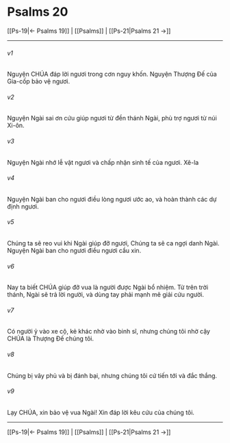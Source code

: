 # Psalms 20

[[Ps-19|← Psalms 19]] | [[Psalms]] | [[Ps-21|Psalms 21 →]]
***



###### v1 
Nguyện CHÚA đáp lời ngươi trong cơn nguy khốn. Nguyện Thượng Đế của Gia-cốp bảo vệ ngươi. 

###### v2 
Nguyện Ngài sai ơn cứu giúp ngươi từ đền thánh Ngài, phù trợ ngươi từ núi Xi-ôn. 

###### v3 
Nguyện Ngài nhớ lễ vật ngươi và chấp nhận sinh tế của ngươi. Xê-la 

###### v4 
Nguyện Ngài ban cho ngươi điều lòng ngươi ước ao, và hoàn thành các dự định ngươi. 

###### v5 
Chúng ta sẽ reo vui khi Ngài giúp đỡ ngươi, Chúng ta sẽ ca ngợi danh Ngài. Nguyện Ngài ban cho ngươi điều ngươi cầu xin. 

###### v6 
Nay ta biết CHÚA giúp đỡ vua là người được Ngài bổ nhiệm. Từ trên trời thánh, Ngài sẽ trả lời người, và dùng tay phải mạnh mẽ giải cứu người. 

###### v7 
Có người ỷ vào xe cộ, kẻ khác nhờ vào binh sĩ, nhưng chúng tôi nhờ cậy CHÚA là Thượng Đế chúng tôi. 

###### v8 
Chúng bị vây phủ và bị đánh bại, nhưng chúng tôi cứ tiến tới và đắc thắng. 

###### v9 
Lạy CHÚA, xin bảo vệ vua Ngài! Xin đáp lời kêu cứu của chúng tôi.

***
[[Ps-19|← Psalms 19]] | [[Psalms]] | [[Ps-21|Psalms 21 →]]
